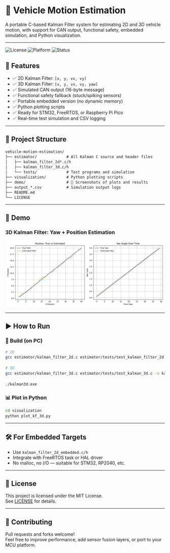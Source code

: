
# 🚗 Vehicle Motion Estimation

A portable C-based Kalman Filter system for estimating 2D and 3D vehicle motion, with support for CAN output, functional safety, embedded simulation, and Python visualization.

---

![License](https://img.shields.io/badge/license-MIT-blue.svg)
![Platform](https://img.shields.io/badge/platform-embedded-lightgrey)
![Status](https://img.shields.io/badge/status-active-brightgreen)



## 🧠 Features

- ✅ 2D Kalman Filter: `[x, y, vx, vy]`
- ✅ 3D Kalman Filter: `[x, y, vx, vy, yaw]`
- ✅ Simulated CAN output (16-byte message)
- ✅ Functional safety fallback (stuck/spiking sensors)
- ✅ Portable embedded version (no dynamic memory)
- ✅ Python plotting scripts
- ✅ Ready for STM32, FreeRTOS, or Raspberry Pi Pico
- ✅ Real-time test simulation and CSV logging

---

## 📂 Project Structure

```
vehicle-motion-estimation/
├── estimator/             # All Kalman C source and header files
│   ├── kalman_filter_2d*.c/h
│   ├── kalman_filter_3d.c/h
│   └── tests/             # Test programs and simulation
├── visualization/         # Python plotting scripts
├── demo/                  # 📸 Screenshots of plots and results
├── output_*.csv           # Simulation output logs
├── README.md
└── LICENSE
```

---

## 📸 Demo

### 3D Kalman Filter: Yaw + Position Estimation

![3D Estimation Plot](demo/kalman_3d_sample.png)

---

## ▶️ How to Run

### 🔧 Build (on PC)

```bash
# 2D
gcc estimator/kalman_filter_2d.c estimator/tests/test_kalman_filter_2d.c -o kalman2d.exe

# 3D
gcc estimator/kalman_filter_3d.c estimator/tests/test_kalman_3d.c -o kalman3d.exe

./kalman3d.exe
```

### 📊 Plot in Python

```bash
cd visualization
python plot_kf_3d.py
```

---

## 🛠️ For Embedded Targets

- Use `kalman_filter_2d_embedded.c/h`
- Integrate with FreeRTOS task or HAL driver
- No malloc, no I/O — suitable for STM32, RP2040, etc.

---

## 📄 License

This project is licensed under the MIT License.  
See [LICENSE](LICENSE) for details.

---

## 🧩 Contributing

Pull requests and forks welcome!  
Feel free to improve performance, add sensor fusion layers, or port to your MCU platform.

